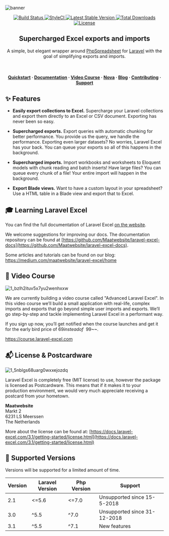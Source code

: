 ![banner](https://user-images.githubusercontent.com/7728097/57462628-7c16f780-7279-11e9-98a9-7d3fadc1de44.jpg)

<p align="center">
  <a href="https://travis-ci.org/Maatwebsite/Laravel-Excel">
    <img src="https://travis-ci.org/Maatwebsite/Laravel-Excel.svg?branch=3.1" alt="Build Status">
  </a> 
  
  <a href="https://styleci.io/repos/14259390">
    <img src="https://styleci.io/repos/14259390/shield?branch=3.1" alt="StyleCI">
  </a> 
  
   <a href="https://packagist.org/packages/maatwebsite/excel">
      <img src="https://poser.pugx.org/maatwebsite/excel/v/stable.png" alt="Latest Stable Version">
  </a> 
  
  <a href="https://packagist.org/packages/maatwebsite/excel">
      <img src="https://poser.pugx.org/maatwebsite/excel/downloads.png" alt="Total Downloads">
  </a> 
  
  <a href="https://packagist.org/packages/maatwebsite/excel">
    <img src="https://poser.pugx.org/maatwebsite/excel/license.png" alt="License">
  </a>
</p>

  <h2 align="center">Supercharged Excel exports and imports</h2>
  
  <p align="center">
  A simple, but elegant wrapper around <a href="https://phpspreadsheet.readthedocs.io/" target="_blank">PhpSpreadsheet</a> for <a href="https://laravel.com" target="_blank">Laravel</a> with the goal of simplifying
exports and imports. 
</p>

<br>

<h4 align="center">
  <a href="https://docs.laravel-excel.com/3.1/exports/">Quickstart</a>
  <span> · </span>
  <a href="https://docs.laravel-excel.com/3.1/getting-started/">Documentation</a>
  <span> · </span>
  <a href="https://course.laravel-excel.com">Video Course</a>
  <span> · </span>
  <a href="https://github.com/Maatwebsite/Laravel-Nova-Excel">Nova</a>
  <span> · </span>
  <a href="https://medium.com/maatwebsite/laravel-excel/home">Blog</a>
  <span> · </span>
  <a href="https://docs.laravel-excel.com/3.1/getting-started/contributing.html">Contributing</a>
  <span> · </span>
  <a href="https://docs.laravel-excel.com/3.1/getting-started/support.html">Support</a>
</h4>

## ✨ Features

- **Easily export collections to Excel.** Supercharge your Laravel collections and export them directly to an Excel or CSV document. Exporting has never been so easy.

- **Supercharged exports.** Export queries with automatic chunking for better performance. You provide us the query, we handle the performance. Exporting even larger datasets? No worries, Laravel Excel has your back. You can queue your exports so all of this happens in the background.

- **Supercharged imports.** Import workbooks and worksheets to Eloquent models with chunk reading and batch inserts! Have large files? You can queue every chunk of a file! Your entire import will happen in the background.

- **Export Blade views.** Want to have a custom layout in your spreadsheet? Use a HTML table in a Blade view and export that to Excel.

## 🎓 Learning Laravel Excel

You can find the full documentation of Laravel Excel [on the website](https://docs.laravel-excel.com).

We welcome suggestions for improving our docs. The documentation repository can be found at [https://github.com/Maatwebsite/laravel-excel-docs](https://github.com/Maatwebsite/laravel-excel-docs).

Some articles and tutorials can be found on our blog: https://medium.com/maatwebsite/laravel-excel/home

## 🎥 Video Course

![1_bzlh2ituv5x7yu2wenhxxw](https://user-images.githubusercontent.com/7728097/53638298-188f9e80-3c26-11e9-82c8-baf057271013.jpeg)

We are currently building a video course called "Advanced Laravel Excel". In this video course we’ll build a small application with real-life, complex imports and exports that go beyond simple user imports and exports. We’ll go step-by-step and tackle implementing Laravel Excel in a performant way.

If you sign up now, you’ll get notified when the course launches and get it for the early bird price of $69 instead of ~~$99~~.

https://course.laravel-excel.com

## :mailbox_with_mail: License & Postcardware

![1_5nblgs68uarg0wxxejozdq](https://user-images.githubusercontent.com/7728097/53638144-9e5f1a00-3c25-11e9-9f4a-fc71c9d94562.jpg)

Laravel Excel is completely free (MIT license) to use, however the package is licensed as Postcardware. This means that if it makes it to your production environment, we would very much appreciate receiving a postcard from your hometown.

**Maatwebsite**  
Markt 2  
6231 LS Meerssen  
The Netherlands 

More about the license can be found at: [https://docs.laravel-excel.com/3.1/getting-started/license.html](https://docs.laravel-excel.com/3.1/getting-started/license.html)


## :wrench: Supported Versions

Versions will be supported for a limited amount of time.

| Version | Laravel Version | Php Version | Support |
|---- |----|----|----|
| 2.1 | <=5.6 | <=7.0 | Unsupported since 15-5-2018 |
| 3.0 | ^5.5 |  ^7.0 | Unsupported since 31-12-2018 |
| 3.1 | ^5.5 |  ^7.1 | New features |
